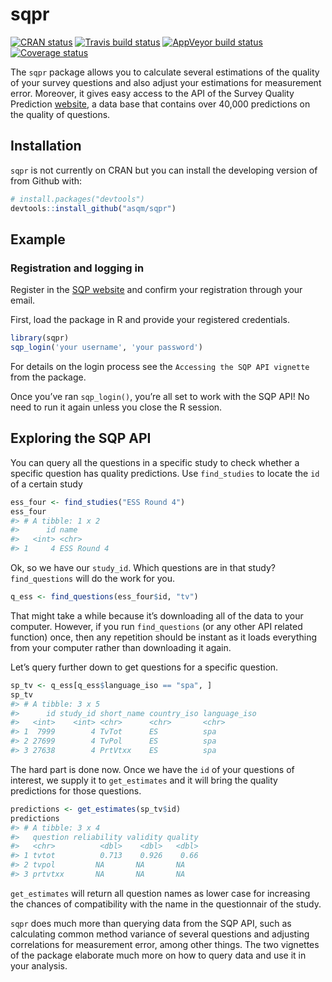 
# sqpr

[![CRAN
status](https://www.r-pkg.org/badges/version/sqpr)](https://cran.r-project.org/package=sqpr)
[![Travis build
status](https://travis-ci.org/asqm/sqpr.svg?branch=master)](https://travis-ci.org/asqm/sqpr)
[![AppVeyor build
status](https://ci.appveyor.com/api/projects/status/github/asqm/sqpr?branch=master&svg=true)](https://ci.appveyor.com/project/asqm/sqpr)
[![Coverage
status](https://codecov.io/gh/asqm/sqpr/branch/master/graph/badge.svg)](https://codecov.io/github/asqm/sqpr?branch=master)

<!-- # sqpr <img src="man/figures/sqpr_logo.png" align="right" /> -->

The `sqpr` package allows you to calculate several estimations of the
quality of your survey questions and also adjust your estimations for
measurement error. Moreover, it gives easy access to the API of the
Survey Quality Prediction [website](http://sqp.upf.edu/), a data base
that contains over 40,000 predictions on the quality of questions.

## Installation

`sqpr` is not currently on CRAN but you can install the developing
version of from Github with:

``` r
# install.packages("devtools")
devtools::install_github("asqm/sqpr")
```

## Example

### Registration and logging in

Register in the [SQP website](http://sqp.upf.edu/accounts/register/) and
confirm your registration through your email.

First, load the package in R and provide your registered credentials.

``` r
library(sqpr)
sqp_login('your username', 'your password')
```

For details on the login process see the `Accessing the SQP API
vignette` from the package.

Once you’ve ran `sqp_login()`, you’re all set to work with the SQP API\!
No need to run it again unless you close the R session.

## Exploring the SQP API

You can query all the questions in a specific study to check whether a
specific question has quality predictions. Use `find_studies` to locate
the `id` of a certain study

``` r
ess_four <- find_studies("ESS Round 4")
ess_four
#> # A tibble: 1 x 2
#>      id name       
#>   <int> <chr>      
#> 1     4 ESS Round 4
```

Ok, so we have our `study_id`. Which questions are in that study?
`find_questions` will do the work for you.

``` r
q_ess <- find_questions(ess_four$id, "tv")
```

That might take a while because it’s downloading all of the data to your
computer. However, if you run `find_questions` (or any other API related
function) once, then any repetition should be instant as it loads
everything from your computer rather than downloading it again.

Let’s query further down to get questions for a specific question.

``` r
sp_tv <- q_ess[q_ess$language_iso == "spa", ]
sp_tv
#> # A tibble: 3 x 5
#>      id study_id short_name country_iso language_iso
#>   <int>    <int> <chr>      <chr>       <chr>       
#> 1  7999        4 TvTot      ES          spa         
#> 2 27699        4 TvPol      ES          spa         
#> 3 27638        4 PrtVtxx    ES          spa
```

The hard part is done now. Once we have the `id` of your questions of
interest, we supply it to `get_estimates` and it will bring the quality
predictions for those questions.

``` r
predictions <- get_estimates(sp_tv$id)
predictions
#> # A tibble: 3 x 4
#>   question reliability validity quality
#>   <chr>          <dbl>    <dbl>   <dbl>
#> 1 tvtot          0.713    0.926    0.66
#> 2 tvpol         NA       NA       NA   
#> 3 prtvtxx       NA       NA       NA
```

`get_estimates` will return all question names as lower case for
increasing the chances of compatibility with the name in the
questionnair of the study.

`sqpr` does much more than querying data from the SQP API, such as
calculating common method variance of several questions and adjusting
correlations for measurement error, among other things. The two
vignettes of the package elaborate much more on how to query data and
use it in your analysis.

